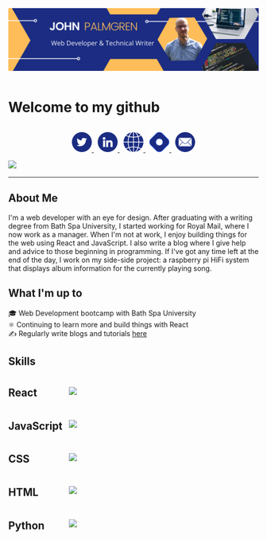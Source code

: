 <img src="./banner.png" alt="John Palmgren web developer and technical writer" />



<p style="text-align: center;">
<h1 style="display:inline-block; vertical-align: top;"> Welcome to my github</h1>
<!-- <span>
<iframe src="https://giphy.com/embed/42tS2cfBtj8Y" width="100" height="100" frameBorder="0"></iframe>
</span> -->
</p>


<p style="text-align: center">
<a href="https://twitter.com/john_palmgren">
<img src="./twitter.png" alt="twitter"/>
</a>
<a href="https://www.linkedin.com/in/johnpalmgren/">
<img style="margin-left:0.5rem;" src="./linkedin.png" alt="linkedIn"/>
</a>
<a href="https://portfoliositemain06643.gatsbyjs.io/">
<img style="margin-left:0.5rem;" src="./website.png" alt="website"/>
</a>
<a href="https://johnpalmgren.hashnode.dev/">
<img style="margin-left:0.5rem;" src="./hashnode.png" alt="blog"/>
</a>
<a href="mailto:johnmpalmgren@gmail.com.com">
<img style="margin-left:0.5rem;" src="./email.png" alt="email"/>
</a>
</p>

<img src="https://media.giphy.com/media/l0MYPVhG6OKv9yivm/giphy.gif" />

---
## About Me
I'm a web developer with an eye for design. After graduating with a writing degree from Bath Spa University, I started working for Royal Mail, where I now work as a manager. When I'm not at work, I enjoy building things for the web using React and JavaScript. I also write a blog where I give help and advice to those beginning in programming. If I've got any time left at the end of the day, I work on my side-side project: a raspberry pi HiFi system that displays album information for the currently playing song. 

## What I'm up to

🎓 Web Development bootcamp with Bath Spa University <br>
⚛ Continuing to learn more and build things with React <br>
✍ Regularly write blogs and tutorials [here](https://johnpalmgren.hashnode.dev/) <br>


## Skills

<div>
<p style="display: inline-block; vertical-align:middle; font-size:1.3rem; font-weight:bold; width:110px;"> React </p>

<div style="display: inline-block; margin-left:.5rem;">

![](https://us-central1-progress-markdown.cloudfunctions.net/progress/70)

</div>
</div>

<div>
<p style="display: inline-block; vertical-align:middle; font-size:1.3rem; font-weight:bold; width:110px"> JavaScript </p>
<div style="display: inline-block; margin-left:.5rem;">

![](https://us-central1-progress-markdown.cloudfunctions.net/progress/80)
</div>
</div>

<div>
<p style="display: inline-block; vertical-align:middle; font-size:1.3rem; font-weight:bold; width:110px"> CSS </p>
<div style="display: inline-block; margin-left:.5rem;">

![](https://us-central1-progress-markdown.cloudfunctions.net/progress/80)
</div>
</div>

<div>
<p style="display: inline-block; vertical-align:middle; font-size:1.3rem; font-weight:bold; width:110px"> HTML </p>
<div style="display: inline-block; margin-left:.5rem;">

![](https://us-central1-progress-markdown.cloudfunctions.net/progress/90)
</div>
</div>

<div>
<p style="display: inline-block; vertical-align:middle; font-size:1.3rem; font-weight:bold; width:110px"> Python </p>
<div style="display: inline-block; margin-left:.5rem;">

![](https://us-central1-progress-markdown.cloudfunctions.net/progress/60)
</div>
</div>

